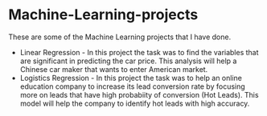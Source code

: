 # Machine-Learning-projects
These are some of the Machine Learning projects that I have done. 
- Linear Regression - In this project the task was to find the variables that are significant in predicting the car price. This analysis will help a Chinese car maker that wants to enter American market.
- Logistics Regression - In this project the task was to help an online education company to increase its lead conversion rate by focusing more on leads that have high probabiity of conversion (Hot Leads). This model will help the company to identify hot leads with high accuracy.
